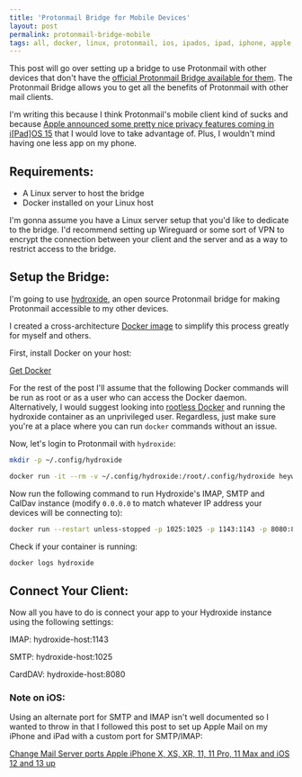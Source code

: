 ```yaml
---
title: 'Protonmail Bridge for Mobile Devices'
layout: post
permalink: protonmail-bridge-mobile
tags: all, docker, linux, protonmail, ios, ipados, ipad, iphone, apple, android
---
```


This post will go over setting up a bridge to use Protonmail with other devices that don't have the [official Protonmail Bridge available for them](https://protonmail.com/bridge/). The Protonmail Bridge allows you to get all the benefits of Protonmail with other mail clients. 

I'm writing this because I think Protonmail's mobile client kind of sucks and because [Apple announced some pretty nice privacy features coming in i[Pad]OS 15]() that I would love to take advantage of. Plus, I wouldn't mind having one less app on my phone.

## Requirements:

- A Linux server to host the bridge
- Docker installed on your Linux host

I'm gonna assume you have a Linux server setup that you'd like to dedicate to the bridge. I'd recommend setting up Wireguard or some sort of VPN to encrypt the connection between your client and the server and as a way to restrict access to the bridge.

## Setup the Bridge:

I'm going to use [hydroxide](https://github.com/emersion/hydroxide), an open source Protonmail bridge for making Protonmail accessible to my other devices.

I created a cross-architecture [Docker image](https://hub.docker.com/r/heywoodlh/hydroxide) to simplify this process greatly for myself and others.

First, install Docker on your host:

[Get Docker](https://docs.docker.com/get-docker/)

For the rest of the post I'll assume that the following Docker commands will be run as root or as a user who can access the Docker daemon. Alternatively, I would suggest looking into [rootless Docker](https://docs.docker.com/engine/security/rootless/) and running the hydroxide container as an unprivileged user. Regardless, just make sure you're at a place where you can run `docker` commands without an issue.

Now, let's login to Protonmail with `hydroxide`:

```bash
mkdir -p ~/.config/hydroxide

docker run -it --rm -v ~/.config/hydroxide:/root/.config/hydroxide heywoodlh/hydroxide auth <user>
```

Now run the following command to run Hydroxide's IMAP, SMTP and CalDav instance (modify `0.0.0.0` to match whatever IP address your devices will be connecting to):

```bash
docker run --restart unless-stopped -p 1025:1025 -p 1143:1143 -p 8080:8080 -d -v ~/.config/hydroxide:/root/.config/hydroxide --name hydroxide heywoodlh/hydroxide -imap-host 0.0.0.0 -smtp-host 0.0.0.0 -carddav-host 0.0.0.0 serve
```

Check if your container is running:

```bash
docker logs hydroxide
```

## Connect Your Client:

Now all you have to do is connect your app to your Hydroxide instance using the following settings:

IMAP: hydroxide-host:1143

SMTP: hydroxide-host:1025

CardDAV: hydroxide-host:8080

### Note on iOS:

Using an alternate port for SMTP and IMAP isn't well documented so I wanted to throw in that I followed this post to set up Apple Mail on my iPhone and iPad with a custom port for SMTP/IMAP:

[Change Mail Server ports Apple iPhone X, XS, XR, 11, 11 Pro, 11 Max and iOS 12 and 13 up](https://atlantaitservice.com/techtips/change-mail-server-ports-iphone-11)
